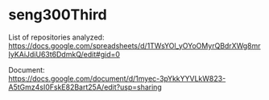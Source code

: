 # seng300Third
List of repositories analyzed:  
https://docs.google.com/spreadsheets/d/1TWsYOl_yOYoOMyrQBdrXWg8mrIyKAiJdiU63t6DdmkQ/edit#gid=0  
  
Document:  
https://docs.google.com/document/d/1myec-3pYkkYYVLkW823-A5tGmz4sI0FskE82Bart25A/edit?usp=sharing  
